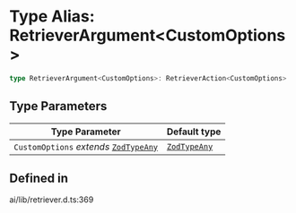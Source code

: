 # Type Alias: RetrieverArgument\<CustomOptions\>

```ts
type RetrieverArgument<CustomOptions>: RetrieverAction<CustomOptions> | RetrieverReference<CustomOptions> | string;
```

## Type Parameters

| Type Parameter | Default type |
| ------ | ------ |
| `CustomOptions` *extends* [`ZodTypeAny`](../namespaces/z/type-aliases/ZodTypeAny.md) | [`ZodTypeAny`](../namespaces/z/type-aliases/ZodTypeAny.md) |

## Defined in

ai/lib/retriever.d.ts:369
